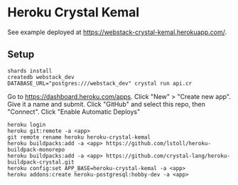 # Heroku Crystal Kemal

See example deployed at
<https://webstack-crystal-kemal.herokuapp.com/>.

## Setup

```
shards install
createdb webstack_dev
DATABASE_URL="postgres:///webstack_dev" crystal run api.cr
```

Go to <https://dashboard.heroku.com/apps>.
Click "New" > "Create new app".
Give it a name and submit.
Click "GitHub" and select this repo, then "Connect".
Click "Enable Automatic Deploys"

```
heroku login
heroku git:remote -a <app>
git remote rename heroku heroku-crystal-kemal
heroku buildpacks:add -a <app> https://github.com/lstoll/heroku-buildpack-monorepo
heroku buildpacks:add -a <app> https://github.com/crystal-lang/heroku-buildpack-crystal.git
heroku config:set APP_BASE=heroku-crystal-kemal -a <app>
heroku addons:create heroku-postgresql:hobby-dev -a <app>
```
